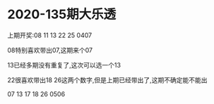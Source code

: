 # 2020-135期大乐透

上期开奖:08 11 13 22 25  0407

08特别喜欢带出07,这期来个07

13已经多期没有重复了,这次可以选一个13

22很喜欢带出18 26这两个数字,但是上期已经带出了,这期不确定能不能出




07 13 17 18 26  0506